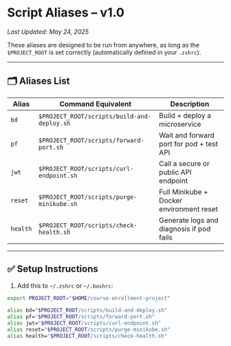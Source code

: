 # Script Aliases – v1.0  
_Last Updated: May 24, 2025_

These aliases are designed to be run from anywhere, as long as the `$PROJECT_ROOT` is set correctly (automatically defined in your `.zshrc`).

---

## 🗂 Aliases List

| Alias   | Command Equivalent                         | Description                              |
|---------|---------------------------------------------|------------------------------------------|
| `bd`    | `$PROJECT_ROOT/scripts/build-and-deploy.sh` | Build + deploy a microservice            |
| `pf`    | `$PROJECT_ROOT/scripts/forward-port.sh`     | Wait and forward port for pod + test API |
| `jwt`   | `$PROJECT_ROOT/scripts/curl-endpoint.sh`    | Call a secure or public API endpoint     |
| `reset` | `$PROJECT_ROOT/scripts/purge-minikube.sh`   | Full Minikube + Docker environment reset |
| `health`| `$PROJECT_ROOT/scripts/check-health.sh`     | Generate logs and diagnosis if pod fails |

---

## ✅ Setup Instructions

1. Add this to `~/.zshrc` or `~/.bashrc`:

```bash
export PROJECT_ROOT="$HOME/course-enrollment-project"

alias bd="$PROJECT_ROOT/scripts/build-and-deploy.sh"
alias pf="$PROJECT_ROOT/scripts/forward-port.sh"
alias jwt="$PROJECT_ROOT/scripts/curl-endpoint.sh"
alias reset="$PROJECT_ROOT/scripts/purge-minikube.sh"
alias health="$PROJECT_ROOT/scripts/check-health.sh"
